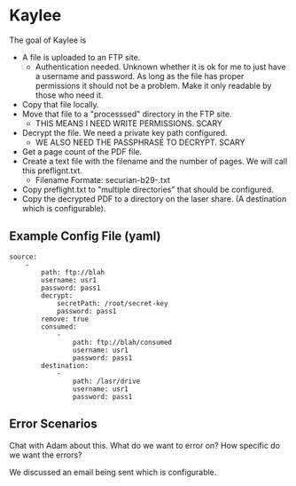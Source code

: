 Kaylee
======

The goal of Kaylee is

* A file is uploaded to an FTP site.
    * Authentication needed. Unknown whether it is ok for me to just have a username and password. As long as the file has proper permissions it should not be a problem. Make it only readable by those who need it.
* Copy that file locally.
* Move that file to a "processsed" directory in the FTP site.
    * THIS MEANS I NEED WRITE PERMISSIONS. SCARY
* Decrypt the file. We need a private key path configured.
    * WE ALSO NEED THE PASSPHRASE TO DECRYPT. SCARY
* Get a page count of the PDF file.
* Create a text file with the filename and the number of pages. We will call this preflignt.txt.
    * Filename Formate: securian-b29-<timestamp>.txt
* Copy preflight.txt to "multiple directories" that should be configured.
* Copy the decrypted PDF to a directory on the laser share. (A destination which is configurable).

Example Config File (yaml)
--------------------------

    source:
        -
            path: ftp://blah
            username: usr1
            password: pass1
            decrypt:
                secretPath: /root/secret-key
                password: pass1
            remove: true
            consumed:
                -
                    path: ftp://blah/consumed
                    username: usr1
                    password: pass1
            destination:
                -
                    path: /lasr/drive
                    username: usr1
                    password: pass1

Error Scenarios
---------------

Chat with Adam about this. What do we want to error on? How specific do we want the errors?

We discussed an email being sent which is configurable.

